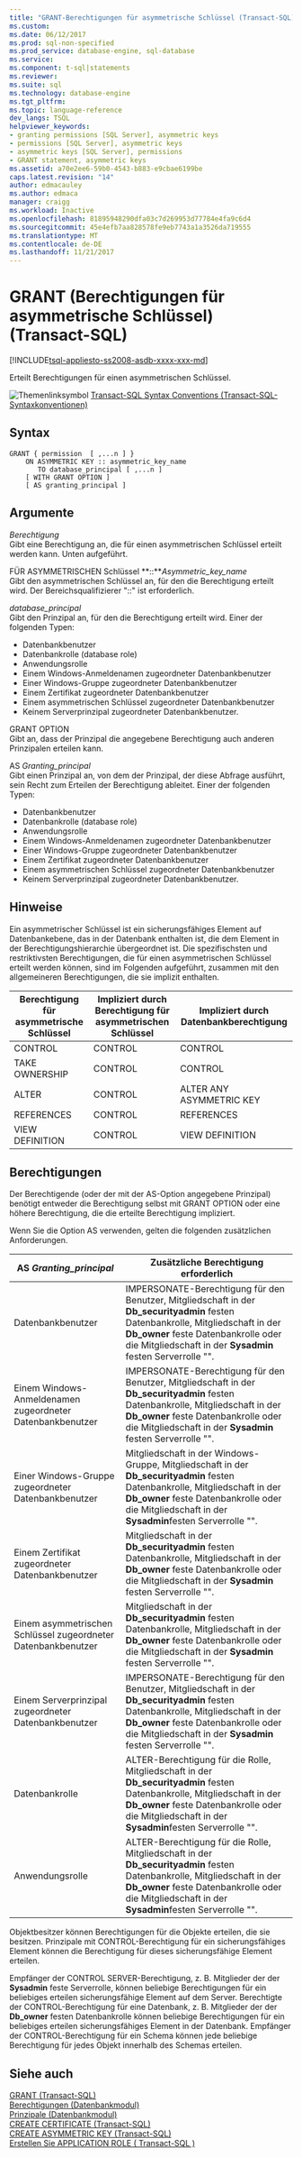 ```yaml
---
title: "GRANT-Berechtigungen für asymmetrische Schlüssel (Transact-SQL) | Microsoft Docs"
ms.custom: 
ms.date: 06/12/2017
ms.prod: sql-non-specified
ms.prod_service: database-engine, sql-database
ms.service: 
ms.component: t-sql|statements
ms.reviewer: 
ms.suite: sql
ms.technology: database-engine
ms.tgt_pltfrm: 
ms.topic: language-reference
dev_langs: TSQL
helpviewer_keywords:
- granting permissions [SQL Server], asymmetric keys
- permissions [SQL Server], asymmetric keys
- asymmetric keys [SQL Server], permissions
- GRANT statement, asymmetric keys
ms.assetid: a70e2ee6-59b0-4543-b883-e9cbae6199be
caps.latest.revision: "14"
author: edmacauley
ms.author: edmaca
manager: craigg
ms.workload: Inactive
ms.openlocfilehash: 81895948290dfa03c7d269953d77784e4fa9c6d4
ms.sourcegitcommit: 45e4efb7aa828578fe9eb7743a1a3526da719555
ms.translationtype: MT
ms.contentlocale: de-DE
ms.lasthandoff: 11/21/2017
---
```

# <a name="grant-asymmetric-key-permissions-transact-sql"></a>GRANT (Berechtigungen für asymmetrische Schlüssel) (Transact-SQL)
[!INCLUDE[tsql-appliesto-ss2008-asdb-xxxx-xxx-md](../../includes/tsql-appliesto-ss2008-asdb-xxxx-xxx-md.md)]

  Erteilt Berechtigungen für einen asymmetrischen Schlüssel.  
  
 ![Themenlinksymbol](../../database-engine/configure-windows/media/topic-link.gif "Topic link icon") [Transact-SQL Syntax Conventions (Transact-SQL-Syntaxkonventionen)](../../t-sql/language-elements/transact-sql-syntax-conventions-transact-sql.md)  
  
## <a name="syntax"></a>Syntax  
  
```  
GRANT { permission  [ ,...n ] }   
    ON ASYMMETRIC KEY :: asymmetric_key_name   
       TO database_principal [ ,...n ]  
    [ WITH GRANT OPTION ]  
    [ AS granting_principal ]  
```  
  
## <a name="arguments"></a>Argumente  
 *Berechtigung*  
 Gibt eine Berechtigung an, die für einen asymmetrischen Schlüssel erteilt werden kann. Unten aufgeführt.  
  
 FÜR ASYMMETRISCHEN Schlüssel **::***Asymmetric_key_name*  
 Gibt den asymmetrischen Schlüssel an, für den die Berechtigung erteilt wird. Der Bereichsqualifizierer "::" ist erforderlich.  
  
 *database_principal*  
 Gibt den Prinzipal an, für den die Berechtigung erteilt wird. Einer der folgenden Typen:  
  
-   Datenbankbenutzer  
-   Datenbankrolle (database role)  
-   Anwendungsrolle  
-   Einem Windows-Anmeldenamen zugeordneter Datenbankbenutzer  
-   Einer Windows-Gruppe zugeordneter Datenbankbenutzer  
-   Einem Zertifikat zugeordneter Datenbankbenutzer  
-   Einem asymmetrischen Schlüssel zugeordneter Datenbankbenutzer  
-   Keinem Serverprinzipal zugeordneter Datenbankbenutzer.  
  
GRANT OPTION  
 Gibt an, dass der Prinzipal die angegebene Berechtigung auch anderen Prinzipalen erteilen kann.  
  
AS *Granting_principal*  
 Gibt einen Prinzipal an, von dem der Prinzipal, der diese Abfrage ausführt, sein Recht zum Erteilen der Berechtigung ableitet. Einer der folgenden Typen:  
  
-   Datenbankbenutzer  
-   Datenbankrolle (database role)  
-   Anwendungsrolle  
-   Einem Windows-Anmeldenamen zugeordneter Datenbankbenutzer  
-   Einer Windows-Gruppe zugeordneter Datenbankbenutzer  
-   Einem Zertifikat zugeordneter Datenbankbenutzer  
-   Einem asymmetrischen Schlüssel zugeordneter Datenbankbenutzer  
-   Keinem Serverprinzipal zugeordneter Datenbankbenutzer.  
  
## <a name="remarks"></a>Hinweise  
 Ein asymmetrischer Schlüssel ist ein sicherungsfähiges Element auf Datenbankebene, das in der Datenbank enthalten ist, die dem Element in der Berechtigungshierarchie übergeordnet ist. Die spezifischsten und restriktivsten Berechtigungen, die für einen asymmetrischen Schlüssel erteilt werden können, sind im Folgenden aufgeführt, zusammen mit den allgemeineren Berechtigungen, die sie implizit enthalten.  
  
|Berechtigung für asymmetrische Schlüssel|Impliziert durch Berechtigung für asymmetrischen Schlüssel|Impliziert durch Datenbankberechtigung|  
|-------------------------------|------------------------------------------|------------------------------------|  
|CONTROL|CONTROL|CONTROL|  
|TAKE OWNERSHIP|CONTROL|CONTROL|  
|ALTER|CONTROL|ALTER ANY ASYMMETRIC KEY|  
|REFERENCES|CONTROL|REFERENCES|  
|VIEW DEFINITION|CONTROL|VIEW DEFINITION|  
  
## <a name="permissions"></a>Berechtigungen  
 Der Berechtigende (oder der mit der AS-Option angegebene Prinzipal) benötigt entweder die Berechtigung selbst mit GRANT OPTION oder eine höhere Berechtigung, die die erteilte Berechtigung impliziert.  
  
 Wenn Sie die Option AS verwenden, gelten die folgenden zusätzlichen Anforderungen.  
  
|AS *Granting_principal*|Zusätzliche Berechtigung erforderlich|  
|------------------------------|------------------------------------|  
|Datenbankbenutzer|IMPERSONATE-Berechtigung für den Benutzer, Mitgliedschaft in der **Db_securityadmin** festen Datenbankrolle, Mitgliedschaft in der **Db_owner** feste Datenbankrolle oder die Mitgliedschaft in der **Sysadmin** festen Serverrolle "".|  
|Einem Windows-Anmeldenamen zugeordneter Datenbankbenutzer|IMPERSONATE-Berechtigung für den Benutzer, Mitgliedschaft in der **Db_securityadmin** festen Datenbankrolle, Mitgliedschaft in der **Db_owner** feste Datenbankrolle oder die Mitgliedschaft in der **Sysadmin** festen Serverrolle "".|  
|Einer Windows-Gruppe zugeordneter Datenbankbenutzer|Mitgliedschaft in der Windows-Gruppe, Mitgliedschaft in der **Db_securityadmin** festen Datenbankrolle, Mitgliedschaft in der **Db_owner** feste Datenbankrolle oder die Mitgliedschaft in der **Sysadmin**festen Serverrolle "".|  
|Einem Zertifikat zugeordneter Datenbankbenutzer|Mitgliedschaft in der **Db_securityadmin** festen Datenbankrolle, Mitgliedschaft in der **Db_owner** feste Datenbankrolle oder die Mitgliedschaft in der **Sysadmin** festen Serverrolle "".|  
|Einem asymmetrischen Schlüssel zugeordneter Datenbankbenutzer|Mitgliedschaft in der **Db_securityadmin** festen Datenbankrolle, Mitgliedschaft in der **Db_owner** feste Datenbankrolle oder die Mitgliedschaft in der **Sysadmin** festen Serverrolle "".|  
|Einem Serverprinzipal zugeordneter Datenbankbenutzer|IMPERSONATE-Berechtigung für den Benutzer, Mitgliedschaft in der **Db_securityadmin** festen Datenbankrolle, Mitgliedschaft in der **Db_owner** feste Datenbankrolle oder die Mitgliedschaft in der **Sysadmin** festen Serverrolle "".|  
|Datenbankrolle|ALTER-Berechtigung für die Rolle, Mitgliedschaft in der **Db_securityadmin** festen Datenbankrolle, Mitgliedschaft in der **Db_owner** feste Datenbankrolle oder die Mitgliedschaft in der **Sysadmin**festen Serverrolle "".|  
|Anwendungsrolle|ALTER-Berechtigung für die Rolle, Mitgliedschaft in der **Db_securityadmin** festen Datenbankrolle, Mitgliedschaft in der **Db_owner** feste Datenbankrolle oder die Mitgliedschaft in der **Sysadmin**festen Serverrolle "".|  
  
 Objektbesitzer können Berechtigungen für die Objekte erteilen, die sie besitzen. Prinzipale mit CONTROL-Berechtigung für ein sicherungsfähiges Element können die Berechtigung für dieses sicherungsfähige Element erteilen.  
  
 Empfänger der CONTROL SERVER-Berechtigung, z. B. Mitglieder der der **Sysadmin** feste Serverrolle, können beliebige Berechtigungen für ein beliebiges erteilen sicherungsfähige Element auf dem Server. Berechtigte der CONTROL-Berechtigung für eine Datenbank, z. B. Mitglieder der der **Db_owner** festen Datenbankrolle können beliebige Berechtigungen für ein beliebiges erteilen sicherungsfähiges Element in der Datenbank. Empfänger der CONTROL-Berechtigung für ein Schema können jede beliebige Berechtigung für jedes Objekt innerhalb des Schemas erteilen.  
  
## <a name="see-also"></a>Siehe auch  
 [GRANT &#40;Transact-SQL&#41;](../../t-sql/statements/grant-transact-sql.md)   
 [Berechtigungen &#40;Datenbankmodul&#41;](../../relational-databases/security/permissions-database-engine.md)   
 [Prinzipale &#40;Datenbankmodul&#41;](../../relational-databases/security/authentication-access/principals-database-engine.md)   
 [CREATE CERTIFICATE &#40;Transact-SQL&#41;](../../t-sql/statements/create-certificate-transact-sql.md)   
 [CREATE ASYMMETRIC KEY &#40;Transact-SQL&#41;](../../t-sql/statements/create-asymmetric-key-transact-sql.md)   
 [Erstellen Sie APPLICATION ROLE &#40; Transact-SQL &#41;](../../t-sql/statements/create-application-role-transact-sql.md)  
  
  
